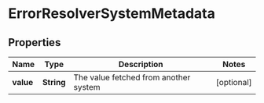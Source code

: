 # ErrorResolverSystemMetadata

## Properties
Name | Type | Description | Notes
------------ | ------------- | ------------- | -------------
**value** | **String** | The value fetched from another system |  [optional]
